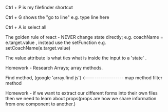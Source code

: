 Ctrl + P is my filefinder shortcut

Ctrl + G shows the "go to line" e.g. type line here

Ctrl + A is select all

The golden rule of react - NEVER change state directly; e.g. coachName = e.target.value , instead use the setFunction e.g. setCoachName(e.target.value)

The value attribute is what ties what is inside the input to a 'state' . 

Homework -
Research Arrays; array methods. 

Find method, (google 'array.find js') <-----------------
map method
filter method


Homework - if we want to extract our different forms into their own files then we need to learn about props(props are how we share information from one component to another.)